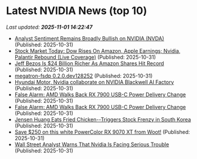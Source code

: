 # Latest NVIDIA News (top 10)
_Last updated: **2025-11-01 14:22:47**_

- [Analyst Sentiment Remains Broadly Bullish on NVIDIA (NVDA)](https://biztoc.com/x/b805e97c2dac793e) (Published: 2025-10-31)
- [Stock Market Today: Dow Rises On Amazon, Apple Earnings; Nvidia, Palantir Rebound (Live Coverage)](https://biztoc.com/x/cd56eff9a29bc24a) (Published: 2025-10-31)
- [Jeff Bezos Is $24 Billion Richer As Amazon Shares Hit Record](https://www.forbes.com/sites/tylerroush/2025/10/31/jeff-bezos-is-24-billion-richer-as-amazon-shares-hit-record/) (Published: 2025-10-31)
- [megatron-fsdp 0.2.0.dev128252](https://pypi.org/project/megatron-fsdp/0.2.0.dev128252/) (Published: 2025-10-31)
- [Hyundai Motor, Nvidia collaborate on NVIDIA Blackwell AI Factory](https://thefly.com/permalinks/entry.php/id4227164/HYMTF;NVDA-Hyundai-Motor-Nvidia-collaborate-on-NVIDIA-Blackwell-AI-Factory) (Published: 2025-10-31)
- [False Alarm: AMD Walks Back RX 7900 USB-C Power Delivery Change](https://uk.pcmag.com/graphics-cards/161012/false-alarm-amd-walks-back-rx-7900-usb-c-power-delivery-change) (Published: 2025-10-31)
- [False Alarm: AMD Walks Back RX 7900 USB-C Power Delivery Change](https://me.pcmag.com/en/graphics-cards/33199/false-alarm-amd-walks-back-rx-7900-usb-c-power-delivery-change) (Published: 2025-10-31)
- [Jensen Huang Eats Fried Chicken--Triggers Stock Frenzy in South Korea](https://finance.yahoo.com/news/jensen-huang-eats-fried-chicken-140850061.html) (Published: 2025-10-31)
- [Save $250 on this white PowerColor RX 9070 XT from Woot!](https://www.eurogamer.net/tech-save-250-on-this-white-powercolor-rx-9070-xt-from-woot) (Published: 2025-10-31)
- [Wall Street Analyst Warns That Nvidia Is Facing Serious Trouble](https://futurism.com/future-society/analyst-bloomberg-ai-bubble) (Published: 2025-10-31)
